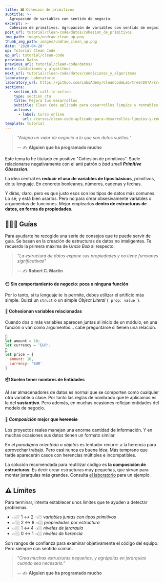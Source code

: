 ```yaml
---
title: 🗃️ Cohesion de primitivos
subtitle: >-
  Agrupación de variables con sentido de negocio.
excerpt: >-
  Cohesion de primitivos. Agrupación de variables con sentido de negocio.
post_url: tutorial/clean-code/datos/cohesion_de_primitivos
img_path: images/undraw_clean_up.png
thumb_img_path: images/undraw_clean_up.png
date: '2020-04-28'
up: Tutorial Clean Code
up_url: tutorial/clean-code
previous: Datos
previous_url: tutorial/clean-code/datos/
next: Condiciones y algoritmos
next_url: tutorial/clean-code/datos/condiciones_y_algoritmos
laboratory: Laboratorio
laboratory_url: https://github.com/LabsAdemy/CleanCodeLab/tree/DATA/src/examples/1-structures
sections:
  - section_id: call-to-action
    type: section_cta
    title: Mejora tus desarrollos
    subtitle: Clean Code aplicado para desarrollos limpios y rentables.
    actions:
      - label: Curso online
        url: /cursos/clean-code-aplicado-para-desarrollos-limpios-y-rentables/
template: tutorial
---
```


> _"Asigna un valor de negocio a lo que son datos sueltos."_
>
> -- ✍️ **Alguien que ha programado mucho**

Este tema lo he titulado en positivo "Cohesión de primitivos". Suele relacionarse negativamente con el anti patrón o _bad smell **Primitive Obsession**_.

La idea central es **reducir el uso de variables de tipos básicos**, primitivos, de tu lenguaje. En concreto booleanos, números, cadenas y fechas.

Y dirás, claro, pero es que justo esos son los tipos de datos más comunes. Lo sé; y está bien usarlos. Pero no para crear obsesivamente variables o argumentos de funciones. Mejor emplearlos **dentro de estructuras de datos, en forma de propiedades.**

## 🧙🏼‍♀️ Guías

Para ayudarte he recogido una serie de consejos que te puede servir de guía. Se basan en la creación de estructuras de datos no inteligentes. Te recuerdo la primera máxima de _Uncle Bob_ al respecto.

> _"La estructura de datos expone sus propiedades y no tiene funciones significativas"_
>
> -- ✍️ **Robert C. Martin**

#### 😶 Sin comportamiento de negocio: poca o ninguna función

Por lo tanto, si tu lenguaje te lo permite, debes utilizar el artificio más simple. Quizá un `struct` o un simple _Object Literal_ `{ prop: value }`.

#### 💞 Cohesionan variables relacionadas

Cuando dos o más variables aparecen juntas al inicio de un módulo, en una función o van como argumentos... cabe preguntarse si tienen una relación.

```javascript
🤮
let amount = 10;
let currency = 'EUR';
💐
let price = {
  amount: 10,
  currency: 'EUR'
}
```

#### 📦 Suelen tener nombres de Entidades

Al ser almacenadores de datos es normal que se comporten como cualquier otra variable o clase. Por tanto las reglas de nombrado que le aplicamos es la del **sustantivo**. Pero además, en muchas ocasiones reflejan entidades del modelo de negocio.

#### 👴 _Composición_ mejor que ~~herencia~~

Los proyectos reales manejan una enorme cantidad de información. Y en muchas ocasiones sus datos tienen un formato similar.

En _el paradigma orientado a objetos_ es tentador recurrir a la herencia para aprovechar trabajo. Pero casi nunca es buena idea. Más temprano que tarde aparecerán casos con herencias múltiples e incompatibles.

La solución recomendada para reutilizar código es **la composición de estructuras**. Es decir crear estructuras muy pequeñas, que sirvan para montar jerarquías más grandes. Consulta [el laboratorio](https://github.com/LabsAdemy/CleanCodeLab/tree/DATA/src/examples/1-structures) para un ejemplo.

## ⚠️ Límites

Para terminar, intenta establecer unos límites que te ayuden a detectar problemas.

- 👉🏼 1 ↔ 2 👈🏼 _variables juntas con tipos primitivos_
- 👉🏼 2 ↔ 8 👈🏼 _propiedades por estructura_
- 👉🏼 1 ↔ 4 👈🏼 _niveles de jerarquía_
- 👉🏼 0 ↔ 1 👈🏼 _niveles de herencia_

Son rangos de confianza para examinar objetivamente el código del equipo. Pero siempre con sentido común.

> _"Crea muchas estructuras pequeñas, y agrúpalas en jerarquías cuando sea necesario."_
>
> -- ✍️ **Alguien que ha programado mucho**
